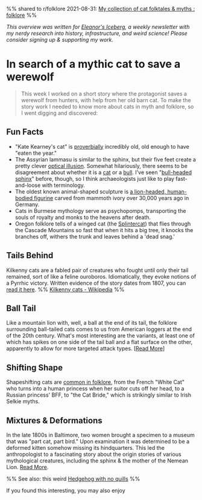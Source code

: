 %% 
shared to r/folklore 2021-08-31: [My collection of cat folktales & myths : folklore](https://www.reddit.com/r/folklore/comments/pfjphj/my_collection_of_cat_folktales_myths/)
%%

<cite>This overview was written for [Eleanor's Iceberg](http://newsletter.eleanorkonik.com/), a weekly newsletter with my nerdy research into history, infrastructure, and weird science! Please consider signing up & supporting my work.</cite>

# In search of a mythic cat to save a werewolf
> This week I worked on a short story where the protagonist saves a werewolf from hunters, with help from her old barn cat. To make the story work I needed to know more about cats in myth and folklore, so I went digging and discovered: 

## Fun Facts
- "Kate Kearney's cat" is [proverbially](https://books.google.com/books?id=nFmIDwAAQBAJ&pg=PA31&lpg=PA31&dq=Kate+Kearney%27s+cat&source=bl&ots=JO4OQa9Fsa&sig=ACfU3U2lrLD3YTHP-tvcicKq-N-V2tVrvw&hl=en&sa=X&ved=2ahUKEwihx-OT1srwAhUfFlkFHSqQBfQQ6AEwEnoECBMQAw#v=onepage&q=Kate%20Kearney's%20cat&f=false) incredibly old, old enough to have "eaten the year." 
- The Assyrian lammasu is similar to the sphinx, but their five feet create a pretty clever [optical illusion](https://www.metmuseum.org/art/collection/search/322609). Somewhat hilariously, there seems to be disagreement about whether it is a [cat](https://www.metmuseum.org/art/collection/search/322609) or a [bull](https://doi.org/10.5699/yearenglstud.48.2018.0001). I've seen "[bull-headed sphinx](https://www.alamy.com/stock-photo-ivory-depicting-a-bull-headed-sphinx-90856706.html)" before, though, so I think archaeologists just like to play fast-and-loose with terminology. 
- The oldest known animal-shaped sculpture is [a lion-headed, human-bodied figurine](https://moderncat.com/articles/cats-mythology/) carved from mammoth ivory over 30,000 years ago in Germany. 
- Cats in Burmese mythology serve as psychopomps, transporting the souls of royalty and monks to the heavens after death. 
- Oregon folklore tells of a winged cat (the [Splintercat](https://www.splintercat.org/SplintercatMainFolder/Splintercat/StoryOfTheSplintercat.html)) that flies through the Cascade Mountains so fast that when it hits a big tree, it knocks the branches off, withers the trunk and leaves behind a 'dead snag.' 

## Tails Behind
Kilkenny cats are a fabled pair of creatures who fought until only their tail remained, sort of like a feline ouroboros. Idiomatically, they evoke notions of a Pyrrhic victory. Written evidence of the story dates from 1807, you can [read it here](https://books.google.com/books?id=92Iz5JSFMGwC&pg=PA55#v=onepage&q&f=false). 
%% [Kilkenny cats - Wikipedia](https://en.wikipedia.org/wiki/Kilkenny_cats) %%
## Ball Tail
Like a mountain lion with, well, a ball at the end of its tail, the folklore surrounding ball-tailed cats comes to us from American loggers at the end of the 20th century. What's most interesting are the variants, at least one of which has spikes on one side of the tail ball and a flat surface on the other, apparently to allow for more targeted attack types. [[Read More](http://www.lib.lumberwoods.com/fc/balltailedcat.html)]
## Shifting Shape
Shapeshifting cats are [common in folklore](https://www.terriwindling.com/blog/2019/08/cats.html), from the French "White Cat" who turns into a human princess when her suitor cuts off her head, to a Russian princess' BFF, to "the Cat Bride," which is strikingly similar to Irish Selkie myths. 

## Mixtures & Deformations
In the late 1800s in Baltimore, two women brought a specimen to a museum that was "part cat, part bird." Upon examination it was determined to be a deformed kitten somehow missing its hindquarters. This led the anthropologist to a fascinating story about the origin stories of various mythological creatures, including the sphinx & the mother of the Nemean Lion. [Read More](https://www.jstor.org/stable/659242). 

%% See also: this weird [Hedgehog with no quills](https://twitter.com/ChemistryKit/status/1396746674379411457) %%

<div class=infobox>If you found this interesting, you may also enjoy </div>